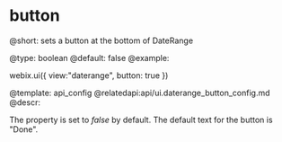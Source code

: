 button
=============


@short: sets a button at the bottom of DateRange
	

@type: boolean
@default: false
@example:

webix.ui({ view:"daterange", button: true })

@template:	api_config
@relatedapi:api/ui.daterange_button_config.md
@descr:

The property is set to *false* by default. The default text for the button is "Done".



